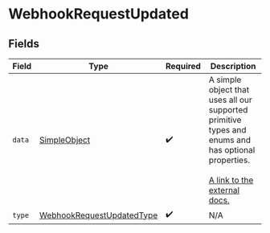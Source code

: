 # WebhookRequestUpdated


## Fields

| Field                                                                                                                                                          | Type                                                                                                                                                           | Required                                                                                                                                                       | Description                                                                                                                                                    |
| -------------------------------------------------------------------------------------------------------------------------------------------------------------- | -------------------------------------------------------------------------------------------------------------------------------------------------------------- | -------------------------------------------------------------------------------------------------------------------------------------------------------------- | -------------------------------------------------------------------------------------------------------------------------------------------------------------- |
| `data`                                                                                                                                                         | [SimpleObject](../../models/shared/SimpleObject.md)                                                                                                            | :heavy_check_mark:                                                                                                                                             | A simple object that uses all our supported primitive types and enums and has optional properties.<br/><br/>[A link to the external docs.](https://speakeasy.com/docs) |
| `type`                                                                                                                                                         | [WebhookRequestUpdatedType](../../models/shared/WebhookRequestUpdatedType.md)                                                                                  | :heavy_check_mark:                                                                                                                                             | N/A                                                                                                                                                            |